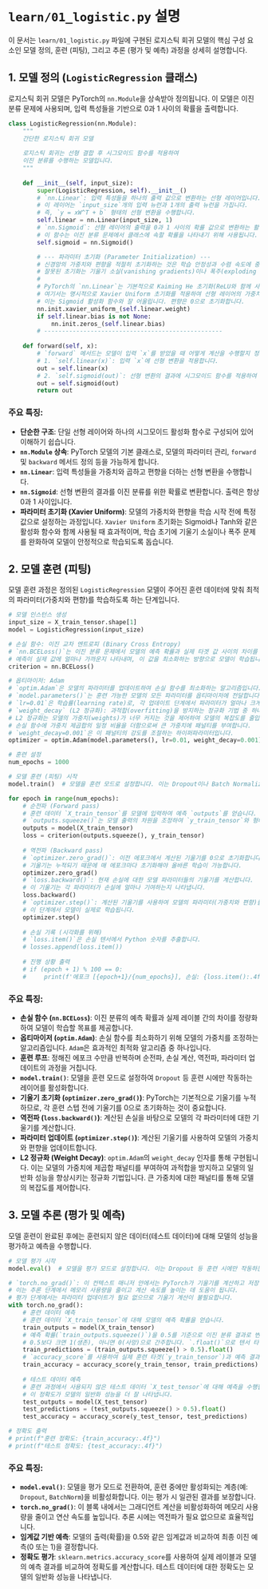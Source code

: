 # `learn/01_logistic.py` 설명

이 문서는 `learn/01_logistic.py` 파일에 구현된 로지스틱 회귀 모델의 핵심 구성 요소인 모델 정의, 훈련 (피팅), 그리고 추론 (평가 및 예측) 과정을 상세히 설명합니다.

## 1. 모델 정의 (`LogisticRegression` 클래스)

로지스틱 회귀 모델은 PyTorch의 `nn.Module`을 상속받아 정의됩니다. 이 모델은 이진 분류 문제에 사용되며, 입력 특성들을 기반으로 0과 1 사이의 확률을 출력합니다.

```python
class LogisticRegression(nn.Module):
    """
    간단한 로지스틱 회귀 모델
    
    로지스틱 회귀는 선형 결합 후 시그모이드 함수를 적용하여
    이진 분류를 수행하는 모델입니다.
    """
    
    def __init__(self, input_size):
        super(LogisticRegression, self).__init__()
        # `nn.Linear`: 입력 특성들을 하나의 출력 값으로 변환하는 선형 레이어입니다.
        # 이 레이어는 `input_size`개의 입력 뉴런과 1개의 출력 뉴런을 가집니다.
        # 즉, `y = xW^T + b` 형태의 선형 변환을 수행합니다.
        self.linear = nn.Linear(input_size, 1)
        # `nn.Sigmoid`: 선형 레이어의 출력을 0과 1 사이의 확률 값으로 변환하는 활성화 함수입니다.
        # 이 함수는 이진 분류 문제에서 클래스에 속할 확률을 나타내기 위해 사용됩니다.
        self.sigmoid = nn.Sigmoid()

        # --- 파라미터 초기화 (Parameter Initialization) ---
        # 신경망의 가중치와 편향을 적절히 초기화하는 것은 학습 안정성과 수렴 속도에 중요합니다.
        # 잘못된 초기화는 기울기 소실(vanishing gradients)이나 폭주(exploding gradients) 문제를 야기할 수 있습니다.
        #
        # PyTorch의 `nn.Linear`는 기본적으로 Kaiming He 초기화(ReLU와 함께 사용 시 적합)나 Xavier/Glorot 초기화(Sigmoid/Tanh와 함께 사용 시 적합)를 사용합니다.
        # 여기서는 명시적으로 Xavier Uniform 초기화를 적용하여 선형 레이어의 가중치를 초기화합니다.
        # 이는 Sigmoid 활성화 함수와 잘 어울립니다. 편향은 0으로 초기화합니다.
        nn.init.xavier_uniform_(self.linear.weight)
        if self.linear.bias is not None:
            nn.init.zeros_(self.linear.bias)
        # --------------------------------------------------
    
    def forward(self, x):
        # `forward` 메서드는 모델이 입력 `x`를 받았을 때 어떻게 계산을 수행할지 정의합니다.
        # 1. `self.linear(x)`: 입력 `x`에 선형 변환을 적용합니다.
        out = self.linear(x)
        # 2. `self.sigmoid(out)`: 선형 변환의 결과에 시그모이드 함수를 적용하여 확률을 계산합니다.
        out = self.sigmoid(out)
        return out
```

### 주요 특징:
-   **단순한 구조**: 단일 선형 레이어와 하나의 시그모이드 활성화 함수로 구성되어 있어 이해하기 쉽습니다.
-   **`nn.Module` 상속**: PyTorch 모델의 기본 클래스로, 모델의 파라미터 관리, `forward` 및 `backward` 메서드 정의 등을 가능하게 합니다.
-   **`nn.Linear`**: 입력 특성들을 가중치와 곱하고 편향을 더하는 선형 변환을 수행합니다.
-   **`nn.Sigmoid`**: 선형 변환의 결과를 이진 분류를 위한 확률로 변환합니다. 출력은 항상 0과 1 사이입니다.
-   **파라미터 초기화 (Xavier Uniform)**: 모델의 가중치와 편향을 학습 시작 전에 특정 값으로 설정하는 과정입니다. `Xavier Uniform` 초기화는 Sigmoid나 Tanh와 같은 활성화 함수와 함께 사용될 때 효과적이며, 학습 초기에 기울기 소실이나 폭주 문제를 완화하여 모델이 안정적으로 학습되도록 돕습니다.

## 2. 모델 훈련 (피팅)

모델 훈련 과정은 정의된 `LogisticRegression` 모델이 주어진 훈련 데이터에 맞춰 최적의 파라미터(가중치와 편향)를 학습하도록 하는 단계입니다.

```python
# 모델 인스턴스 생성
input_size = X_train_tensor.shape[1]
model = LogisticRegression(input_size)

# 손실 함수: 이진 교차 엔트로피 (Binary Cross Entropy)
# `nn.BCELoss()`는 이진 분류 문제에서 모델의 예측 확률과 실제 타겟 값 사이의 차이를 측정합니다.
# 예측이 실제 값에 얼마나 가까운지 나타내며, 이 값을 최소화하는 방향으로 모델이 학습됩니다.
criterion = nn.BCELoss()

# 옵티마이저: Adam
# `optim.Adam`은 모델의 파라미터를 업데이트하여 손실 함수를 최소화하는 알고리즘입니다.
# `model.parameters()`는 훈련 가능한 모델의 모든 파라미터를 옵티마이저에 전달합니다.
# `lr=0.01`은 학습률(learning rate)로, 각 업데이트 단계에서 파라미터가 얼마나 크게 변경될지를 결정합니다.
# `weight_decay` (L2 정규화): 과적합(overfitting)을 방지하는 정규화 기법 중 하나입니다.
# L2 정규화는 모델의 가중치(weights)가 너무 커지는 것을 제어하여 모델의 복잡도를 줄입니다.
# 손실 함수에 가중치 제곱합의 일정 비율을 더함으로써 큰 가중치에 패널티를 부여합니다.
# `weight_decay=0.001`은 이 패널티의 강도를 조절하는 하이퍼파라미터입니다.
optimizer = optim.Adam(model.parameters(), lr=0.01, weight_decay=0.001)

# 훈련 설정
num_epochs = 1000

# 모델 훈련 (피팅) 시작
model.train()  # 모델을 훈련 모드로 설정합니다. 이는 Dropout이나 Batch Normalization과 같은 특정 레이어의 동작에 영향을 미칩니다.

for epoch in range(num_epochs):
    # 순전파 (Forward pass)
    # 훈련 데이터 `X_train_tensor`를 모델에 입력하여 예측 `outputs`를 얻습니다.
    # `outputs.squeeze()`는 모델 출력의 차원을 조정하여 `y_train_tensor`와 형태를 맞춥니다.
    outputs = model(X_train_tensor)
    loss = criterion(outputs.squeeze(), y_train_tensor)
    
    # 역전파 (Backward pass)
    # `optimizer.zero_grad()`: 이전 에포크에서 계산된 기울기를 0으로 초기화합니다.
    # 기울기는 누적되기 때문에 매 에포크마다 초기화해야 올바른 학습이 가능합니다.
    optimizer.zero_grad()
    # `loss.backward()`: 현재 손실에 대한 모델 파라미터들의 기울기를 계산합니다.
    # 이 기울기는 각 파라미터가 손실에 얼마나 기여하는지 나타냅니다.
    loss.backward()
    # `optimizer.step()`: 계산된 기울기를 사용하여 모델의 파라미터(가중치와 편향)를 업데이트합니다.
    # 이 단계에서 모델이 실제로 학습됩니다.
    optimizer.step()
    
    # 손실 기록 (시각화를 위해)
    # `loss.item()`은 손실 텐서에서 Python 숫자를 추출합니다.
    # losses.append(loss.item())
    
    # 진행 상황 출력
    # if (epoch + 1) % 100 == 0:
    #     print(f'에포크 [{epoch+1}/{num_epochs}], 손실: {loss.item():.4f}')
```

### 주요 특징:
-   **손실 함수 (`nn.BCELoss`)**: 이진 분류의 예측 확률과 실제 레이블 간의 차이를 정량화하여 모델이 학습할 목표를 제공합니다.
-   **옵티마이저 (`optim.Adam`)**: 손실 함수를 최소화하기 위해 모델의 가중치를 조정하는 알고리즘입니다. `Adam`은 효과적인 최적화 알고리즘 중 하나입니다.
-   **훈련 루프**: 정해진 에포크 수만큼 반복하며 순전파, 손실 계산, 역전파, 파라미터 업데이트의 과정을 거칩니다.
-   **`model.train()`**: 모델을 훈련 모드로 설정하여 `Dropout` 등 훈련 시에만 작동하는 레이어를 활성화합니다.
-   **기울기 초기화 (`optimizer.zero_grad()`)**: PyTorch는 기본적으로 기울기를 누적하므로, 각 훈련 스텝 전에 기울기를 0으로 초기화하는 것이 중요합니다.
-   **역전파 (`loss.backward()`)**: 계산된 손실을 바탕으로 모델의 각 파라미터에 대한 기울기를 계산합니다.
-   **파라미터 업데이트 (`optimizer.step()`)**: 계산된 기울기를 사용하여 모델의 가중치와 편향을 업데이트합니다.
-   **L2 정규화 (Weight Decay)**: `optim.Adam`의 `weight_decay` 인자를 통해 구현됩니다. 이는 모델의 가중치에 제곱합 패널티를 부여하여 과적합을 방지하고 모델의 일반화 성능을 향상시키는 정규화 기법입니다. 큰 가중치에 대한 패널티를 통해 모델의 복잡도를 제어합니다.

## 3. 모델 추론 (평가 및 예측)

모델 훈련이 완료된 후에는 훈련되지 않은 데이터(테스트 데이터)에 대해 모델의 성능을 평가하고 예측을 수행합니다.

```python
# 모델 평가 시작
model.eval()  # 모델을 평가 모드로 설정합니다. 이는 Dropout 등 훈련 시에만 작동하는 레이어를 비활성화합니다.

# `torch.no_grad()`: 이 컨텍스트 매니저 안에서는 PyTorch가 기울기를 계산하고 저장하는 것을 비활성화합니다.
# 이는 추론 단계에서 메모리 사용량을 줄이고 계산 속도를 높이는 데 도움이 됩니다.
# 평가 단계에서는 파라미터 업데이트가 필요 없으므로 기울기 계산이 불필요합니다.
with torch.no_grad():
    # 훈련 데이터 예측
    # 훈련 데이터 `X_train_tensor`에 대해 모델의 예측 확률을 얻습니다.
    train_outputs = model(X_train_tensor)
    # 예측 확률(`train_outputs.squeeze()`)을 0.5를 기준으로 이진 분류 결과로 변환합니다.
    # 0.5보다 크면 1(생존), 아니면 0(사망)으로 간주합니다. `.float()`으로 텐서 타입을 맞춥니다.
    train_predictions = (train_outputs.squeeze() > 0.5).float()
    # `accuracy_score`를 사용하여 실제 훈련 타겟(`y_train_tensor`)과 예측 결과(`train_predictions`)를 비교하여 정확도를 계산합니다.
    train_accuracy = accuracy_score(y_train_tensor, train_predictions)
    
    # 테스트 데이터 예측
    # 훈련 과정에서 사용되지 않은 테스트 데이터 `X_test_tensor`에 대해 예측을 수행합니다.
    # 이 정확도가 모델의 일반화 성능을 더 잘 나타냅니다.
    test_outputs = model(X_test_tensor)
    test_predictions = (test_outputs.squeeze() > 0.5).float()
    test_accuracy = accuracy_score(y_test_tensor, test_predictions)

# 정확도 출력
# print(f"훈련 정확도: {train_accuracy:.4f}")
# print(f"테스트 정확도: {test_accuracy:.4f}")
```

### 주요 특징:
-   **`model.eval()`**: 모델을 평가 모드로 전환하여, 훈련 중에만 활성화되는 계층(예: `Dropout`, `BatchNorm`)을 비활성화합니다. 이는 평가 시 일관된 결과를 보장합니다.
-   **`torch.no_grad()`**: 이 블록 내에서는 그래디언트 계산을 비활성화하여 메모리 사용량을 줄이고 연산 속도를 높입니다. 추론 시에는 역전파가 필요 없으므로 효율적입니다.
-   **임계값 기반 예측**: 모델의 출력(확률)을 0.5와 같은 임계값과 비교하여 최종 이진 예측(0 또는 1)을 결정합니다.
-   **정확도 평가**: `sklearn.metrics.accuracy_score`를 사용하여 실제 레이블과 모델의 예측 결과를 비교하여 정확도를 계산합니다. 테스트 데이터에 대한 정확도는 모델의 일반화 성능을 나타냅니다. 